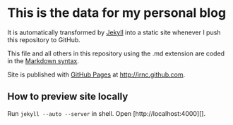 # This is the data for my personal blog

It is automatically transformed by [Jekyll][] into a static site whenever I
push this repository to GitHub.

[Jekyll]: https://github.com/mojombo/jekyll

This file and all others in this repository using the .md extension are coded
in the [Markdown syntax](http://daringfireball.net/projects/markdown/syntax).

Site is published with [GitHub Pages][] at http://irnc.github.com.

[GitHub Pages]: http://pages.github.com

## How to preview site locally

Run `jekyll --auto --server` in shell. Open [http://localhost:4000][].
